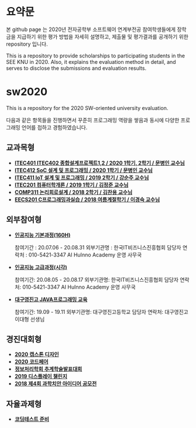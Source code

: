 # 요약문

본 github page 는 2020년 전자공학부 소프트웨어 연계부전공 참여학생들에게 장학금을 지급하기 위한 
평가 방법을 자세히 설명하고, 제출물 및 평가결과를 공개하기 위한 repository 입니다.

This is a repository to provide scholarships to participating students in the SEE KNU in 2020.
Also, it explains the evaluation method in detail, and serves to disclose the submissions and evaluation results.


# sw2020
This is a repository for the 2020 SW-oriented university evaluation.

다음과 같은 항목들을 진행하면서 꾸준히 프로그래밍 역량을 쌓음과 동시에 
다양한 프로그래밍 언어를 접하고 경험하였습니다. 

## 교과목형
 - **[ITEC401 ITEC402 종합설계프로젝트1,2 / 2020 1학기, 2학기 / 문병인 교수님](https://github.com/Byung-moon/airmate)**
 - **[ITEC412 SoC 설계 및 프로그래밍 / 2020 1학기 / 문병인 교수님](https://github.com/Byung-moon/SOC-Programming)**
 - **[ITEC411 IoT 설계 및 프로그래밍 / 2019 2학기 / 강순주 교수님 ](https://github.com/Byung-moon/IOT-TermProject)**
 - **[ITEC201 컴퓨터학개론 / 2019 1학기 / 김정준 교수님](https://github.com/Byung-moon/assembly)**
 - **[COMP311 논리회로설계 / 2018 2학기 / 김찬용 교수님](https://github.com/Byung-moon/logicCircuitDesign)**
 - **[EECS201 C프로그래밍과실습 / 2018 여름계절학기 / 이경숙 교수님](https://github.com/Byung-moon/shoppingmall_proj)**


## 외부참여형
- **[인공지능 기본과정(160H)](https://github.com/Byung-moon/AI_Huinno_Academy_BasicClass)**
 
 
     참여기간 : 20.07.06 - 20.08.31
     외부기관명 : 한국IT비즈니스진흥협회
     담당자 연락처 : 010-5421-3347 AI HuInno Academy 운영 사무국  
     
     
     
     
 - **[인공지능 고급과정(시각)](https://github.com/Byung-moon/AI_Hulnno_Academy_HighClass)**
 
     
     참여기간: 20.08.05 - 20.08.17
     외부기관명: 한국IT비즈니스진흥협회
     담당자 연락처: 010-5421-3347 AI HuInno Academy 운영 사무국  
     
     
     
     
     
     
     
     
 - **[대구영진고 JAVA프로그래밍 교육](https://github.com/Byung-moon/Yung-jin-edu)**
 
 
     참여기간: 19.09 - 19.11
     외부기관명: 대구영진고등학교
     담당자 연락처: 대구영진고 이대형 선생님





## 경진대회형
 - **[2020 캡스톤 디자인](https://github.com/Byung-moon/capstone2020)**
 - **[2020 코드페어](https://github.com/Byung-moon/codefair2020)**
 - **[정보처리학회 추계학술발표대회](https://github.com/Byung-moon/RunningMate)**
 - **[2019 디스플레이 챌린지]()**
 - **[2018 제4회 과학치안 아이디어 공모전]()**


## 자율과제형
  - **[코딩테스트 준비](https://github.com/Byung-moon/CodeUp_challenge)** 


